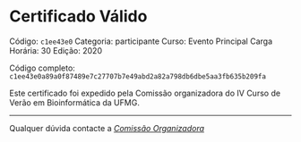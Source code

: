# Certificado Válido

Código: `c1ee43e0`
Categoria: participante
Curso: Evento Principal
Carga Horária: 30
Edição: 2020


Código completo: `c1ee43e0a89a0f87489e7c27707b7e49abd2a82a798db6dbe5aa3fb635b209fa`


Este certificado foi expedido pela Comissão organizadora do IV Curso de Verão em Bioinformática da UFMG.

----

Qualquer dúvida contacte a [_Comissão Organizadora_](<mailto:cursobioinfoufmg@gmail.com$subject=[Certificados]>)

